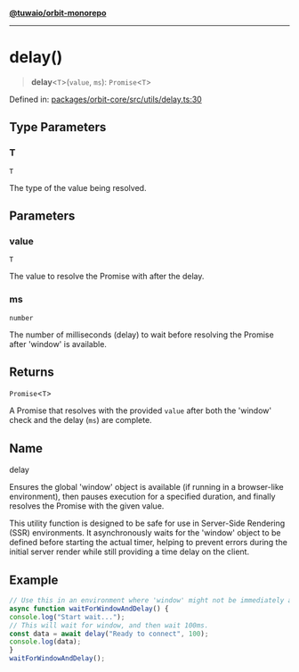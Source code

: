 [**@tuwaio/orbit-monorepo**](../../../README.md)

***

# delay()

> **delay**\<`T`\>(`value`, `ms`): `Promise`\<`T`\>

Defined in: [packages/orbit-core/src/utils/delay.ts:30](https://github.com/TuwaIO/orbit/blob/107dfed95532a313235ff8d368c14e1f23dbcd63/packages/orbit-core/src/utils/delay.ts#L30)

## Type Parameters

### T

`T`

The type of the value being resolved.

## Parameters

### value

`T`

The value to resolve the Promise with after the delay.

### ms

`number`

The number of milliseconds (delay) to wait before resolving the Promise after 'window' is available.

## Returns

`Promise`\<`T`\>

A Promise that resolves with the provided `value` after both the 'window' check and the delay (`ms`) are complete.

## Name

delay

Ensures the global 'window' object is available (if running in a browser-like environment),
then pauses execution for a specified duration, and finally resolves the Promise with the given value.

This utility function is designed to be safe for use in Server-Side Rendering (SSR) environments.
It asynchronously waits for the 'window' object to be defined before starting the actual timer,
helping to prevent errors during the initial server render while still providing a time delay on the client.

## Example

```typescript
// Use this in an environment where 'window' might not be immediately available (e.g., Next.js component).
async function waitForWindowAndDelay() {
console.log("Start wait...");
// This will wait for window, and then wait 100ms.
const data = await delay("Ready to connect", 100);
console.log(data);
}
waitForWindowAndDelay();
```
